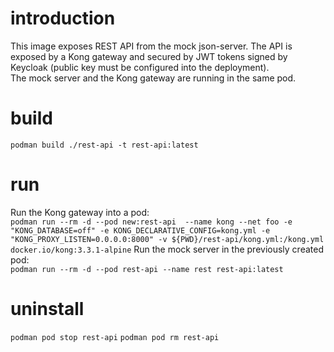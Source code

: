 # introduction
This image exposes REST API from the mock json-server. The API is exposed by a Kong gateway and secured by JWT tokens signed by Keycloak (public key must be configured into the deployment).  
The mock server and the Kong gateway are running in the same pod.

# build
`podman build ./rest-api -t rest-api:latest`

# run
Run the Kong gateway into a pod:  
`podman run --rm -d --pod new:rest-api  --name kong --net foo -e "KONG_DATABASE=off" -e KONG_DECLARATIVE_CONFIG=kong.yml -e "KONG_PROXY_LISTEN=0.0.0.0:8000" -v ${PWD}/rest-api/kong.yml:/kong.yml docker.io/kong:3.3.1-alpine`
Run the mock server in the previously created pod:  
`podman run --rm -d --pod rest-api --name rest rest-api:latest`

# uninstall
`podman pod stop rest-api`
`podman pod rm rest-api`